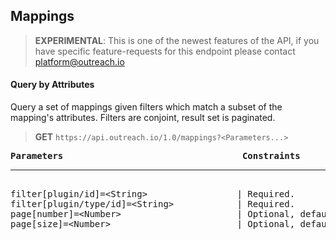 Mappings
--------

> **EXPERIMENTAL**: This is one of the newest features of the API, if you have specific feature-requests for this endpoint please contact platform@outreach.io

#### Query by Attributes

Query a set of mappings given filters which match a subset of the mapping's attributes.  Filters are conjoint, result set is paginated.

> **GET** `https://api.outreach.io/1.0/mappings?<Parameters...>`

<pre>
<b>Parameters</b>                                  <b>Constraints</b>
<hr/>
filter[plugin/id]=&lt;String&gt;                 | Required.
filter[plugin/type/id]=&lt;String&gt;            | Required.
page[number]=&lt;Number&gt;                      | Optional, default: 1.
page[size]=&lt;Number&gt;                        | Optional, default: 50, maximum: 50.
</pre>
